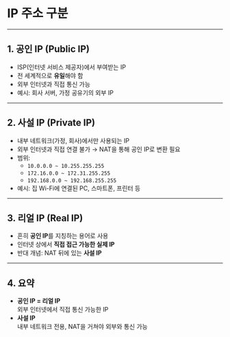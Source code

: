 # IP 주소 구분

---

## 1. 공인 IP (Public IP)
- ISP(인터넷 서비스 제공자)에서 부여받는 IP
- 전 세계적으로 **유일**해야 함
- 외부 인터넷과 직접 통신 가능
- 예시: 회사 서버, 가정 공유기의 외부 IP

---

## 2. 사설 IP (Private IP)
- 내부 네트워크(가정, 회사)에서만 사용되는 IP
- 외부 인터넷과 직접 연결 불가 → NAT을 통해 공인 IP로 변환 필요
- 범위:
  - `10.0.0.0 ~ 10.255.255.255`
  - `172.16.0.0 ~ 172.31.255.255`
  - `192.168.0.0 ~ 192.168.255.255`
- 예시: 집 Wi-Fi에 연결된 PC, 스마트폰, 프린터 등

---

## 3. 리얼 IP (Real IP)
- 흔히 **공인 IP**를 지칭하는 용어로 사용
- 인터넷 상에서 **직접 접근 가능한 실제 IP**
- 반대 개념: NAT 뒤에 있는 **사설 IP**

---

## 4. 요약
- **공인 IP = 리얼 IP**  
  외부 인터넷에서 직접 통신 가능한 IP
- **사설 IP**  
  내부 네트워크 전용, NAT을 거쳐야 외부와 통신 가능
